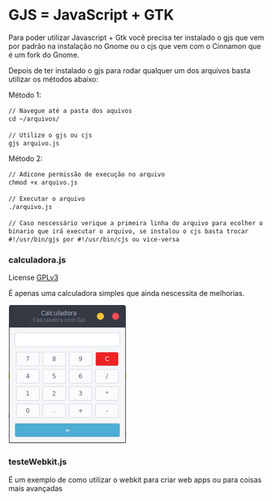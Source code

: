 # GJS = JavaScript + GTK

Para poder utilizar Javascript + Gtk você precisa ter instalado o gjs que vem por padrão na instalação no Gnome ou o cjs que vem com o Cinnamon que é um fork do Gnome.


Depois de ter instalado o gjs para rodar qualquer um dos arquivos basta utilizar os métodos abaixo:

  Método 1:

    // Navegue até a pasta dos aquivos
    cd ~/arquivos/

    // Utilize o gjs ou cjs
    gjs arquivo.js

  Método 2:

    // Adicone permissão de execução no arquivo
    chmod +x arquivo.js

    // Executar o arquivo
    ./arquivo.js

    // Caso nescessário verique a primeira linha do arquivo para ecolher o binario que irá executar o arquivo, se instalou o cjs basta trocar
    #!/usr/bin/gjs por #!/usr/bin/cjs ou vice-versa

### calculadora.js
  License [GPLv3](https://www.gnu.org/licenses/gpl.html)

  É apenas uma calculadora simples que ainda nescessita de melhorias.

  ![Calculadora](./screenshots/calculadora.png)

### testeWebkit.js
  É um exemplo de como utilizar o webkit para criar web apps ou para coisas mais avançadas
